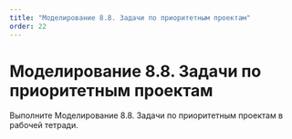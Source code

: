 ```yaml
---
title: "Моделирование 8.8. Задачи по приоритетным проектам"
order: 22
---
```


# Моделирование 8.8. Задачи по приоритетным проектам

Выполните Моделирование 8.8. Задачи по приоритетным проектам в рабочей тетради.